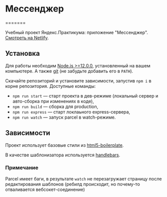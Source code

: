 # Мессенджер
=======

Учебный проект Яндекс.Практикума: приложение "Мессенджер". [Смотреть на Netlify](https://keen-northcutt-57a9f4.netlify.app).

## Установка

Для работы необходим [Node.js >=12.0.0](https://nodejs.org/en/), установленный на вашем компьютере. А также [git](https://git-scm.com/downloads) (не забудьте добавить его в `PATH`).

Скачайте репозиторий и установите зависимости, запустив `npm i` в корне репозитория. Доступные команды: 
- `npm run start` — старт проекта в дев-режиме (локальный сервер и авто-сборка при изменениях в коде),
- `npm run build` — сборка для production,
- `npm run express` — старт локлаьного express-сервера,
- `npm run watch` — запуск parcel в watch-режиме.

## Зависимости

Проект использует базовые стили из [html5-boilerplate](https://github.com/h5bp/html5-boilerplate).

В качестве шаблонизатора используется [handlebars](https://handlebarsjs.com/).

### Примечание
Parcel имеет баги, в результате `watch` не перезагружает страницу после редактирования шаблонов (ребилд происходит, но почему-то отваливается вебсокет-соединение)


